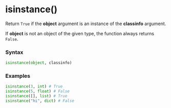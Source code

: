 # isinstance()

Return `True` if the **object** argument is an instance of the **classinfo** argument.

If **object** is not an object of the given type, the function always returns `False`.

### Syntax

```python
isinstance(object, classinfo)
```

### Examples

```python
isinstance(3, int) # True
isinstance(5, float) # False
isinstance([], list) # True
isinstance("hi", dict) # False
```

